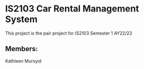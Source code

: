 # IS2103 Car Rental Management System
This project is the pair project for IS2103 Semester 1 AY22/23
## Members:
Kathleen
Mursyid

